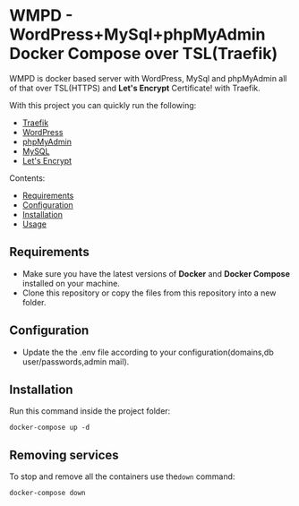 # WMPD - WordPress+MySql+phpMyAdmin Docker Compose over TSL(Traefik)

WMPD is docker based server with WordPress, MySql and phpMyAdmin all of that over TSL(HTTPS) and **Let's Encrypt** Certificate! with Traefik.

With this project you can quickly run the following:

- [Traefik](https://docs.traefik.io/)
- [WordPress](https://hub.docker.com/_/wordpress/)
- [phpMyAdmin](https://hub.docker.com/r/phpmyadmin/phpmyadmin/)
- [MySQL](https://hub.docker.com/_/mysql/)
- [Let's Encrypt](https://letsencrypt.org/)

Contents:

- [Requirements](#requirements)
- [Configuration](#configuration)
- [Installation](#installation)
- [Usage](#usage)

## Requirements

* Make sure you have the latest versions of **Docker** and **Docker Compose** installed on your machine.
* Clone this repository or copy the files from this repository into a new folder.

## Configuration

* Update the the .env file according to your configuration(domains,db user/passwords,admin mail).


## Installation

Run this command inside the project folder:

```
docker-compose up -d
```
## Removing services

To stop and remove all the containers use the`down` command:

```
docker-compose down
```
